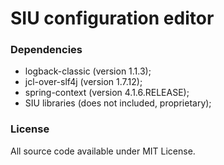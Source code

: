 # SIU configuration editor

### Dependencies

* logback-classic (version 1.1.3);
* jcl-over-slf4j (version 1.7.12);
* spring-context (version 4.1.6.RELEASE);
* SIU libraries (does not included, proprietary);

### License

All source code available under MIT License.
